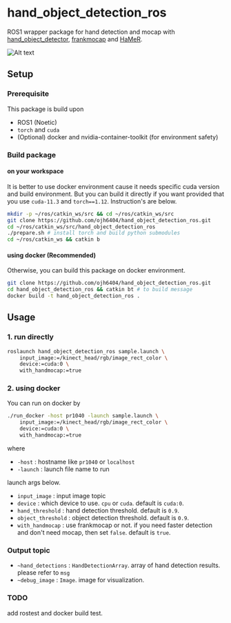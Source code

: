 # hand_object_detection_ros 

ROS1 wrapper package for hand detection and mocap with [hand_object_detector](https://github.com/ddshan/hand_object_detector.git), [frankmocap](https://github.com/facebookresearch/frankmocap.git) and [HaMeR](https://github.com/geopavlakos/hamer.git).

![Alt text](asset/hand_object_detection_example.gif)

## Setup

### Prerequisite
This package is build upon
- ROS1 (Noetic)
- `torch` and `cuda`
- (Optional) docker and nvidia-container-toolkit (for environment safety)

### Build package

#### on your workspace
It is better to use docker environment cause it needs specific cuda version and build environment. But you can build it directly if you want provided that you use `cuda-11.3` and `torch==1.12`. Instruction's are below.
```bash
mkdir -p ~/ros/catkin_ws/src && cd ~/ros/catkin_ws/src
git clone https://github.com/ojh6404/hand_object_detection_ros.git
cd ~/ros/catkin_ws/src/hand_object_detection_ros
./prepare.sh # install torch and build python submodules
cd ~/ros/catkin_ws && catkin b
```

#### using docker (Recommended)
Otherwise, you can build this package on docker environment.
```bash
git clone https://github.com/ojh6404/hand_object_detection_ros.git
cd hand_object_detection_ros && catkin bt # to build message
docker build -t hand_object_detection_ros .
```

## Usage
### 1. run directly
```bash
roslaunch hand_object_detection_ros sample.launch \
    input_image:=/kinect_head/rgb/image_rect_color \
    device:=cuda:0 \
    with_handmocap:=true
```
### 2. using docker
You can run on docker by
```bash
./run_docker -host pr1040 -launch sample.launch \
    input_image:=/kinect_head/rgb/image_rect_color \
    device:=cuda:0 \
    with_handmocap:=true
```
where
- `-host` : hostname like `pr1040` or `localhost`
- `-launch` : launch file name to run

launch args below.
- `input_image` : input image topic
- `device` : which device to use. `cpu` or `cuda`. default is `cuda:0`.
- `hand_threshold` : hand detection threshold. default is `0.9`.
- `object_threshold` : object detection threshold. default is `0.9`.
- `with_handmocap` : use frankmocap or not. if you need faster detection and don't need mocap, then set `false`. default is `true`.

### Output topic
- `~hand_detections` : `HandDetectionArray`. array of hand detection results. please refer to `msg`
- `~debug_image` : `Image`. image for visualization.

### TODO
add rostest and docker build test.

